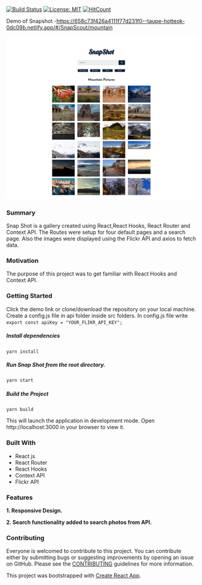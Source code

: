 [![Build Status](https://app.travis-ci.com/Anisha1903/Snapshot.svg?branch=main)](https://travis-ci.org/Anisha1903/SnapShot)
[![License: MIT](https://img.shields.io/badge/License-MIT-yellow.svg)](https://opensource.org/licenses/MIT)
[![HitCount](http://hits.dwyl.com/Anisha1903/SnapShot.svg)](http://hits.dwyl.com/Anisha1903/SnapShot)

Demo of Snapshot -https://658c73f426a4111f77d231f0--taupe-hotteok-0dc09b.netlify.app/#/SnapScout/mountain


![](/snapshot.png)

### Summary

Snap Shot is a gallery created using React,React Hooks, React Router and Context API. The Routes were setup for four default pages and a search page. Also the images were displayed using the Flickr API and axios to fetch data.

### Motivation

The purpose of this project was to get familiar with React Hooks and Context API.

### Getting Started

Click the demo link or clone/download the repository on your local machine.
Create a config.js file in api folder inside src folders. In config.js file write
`export const apiKey = "YOUR_FLIKR_API_KEY";`

##### Install dependencies

`yarn install`

##### Run Snap Shot from the root directory.

`yarn start`

##### Build the Project

`yarn build`

This will launch the application in development mode. Open http://localhost:3000 in your browser to view it.

### Built With

- React js
- React Router
- React Hooks
- Context API
- Flickr API

### Features

**1. Responsive Design.**

**2. Search functionality added to search photos from API.**

### Contributing

Everyone is welcomed to contribute to this project. You can contribute either by submitting bugs or suggesting improvements by opening an issue on GitHub. Please see the [CONTRIBUTING](CONTRIBUTING.md) guidelines for more information.

This project was bootstrapped with [Create React App](https://github.com/facebook/create-react-app).
